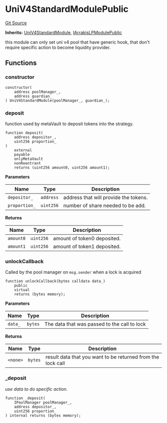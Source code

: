 # UniV4StandardModulePublic
[Git Source](https://github.com/ArrakisFinance/arrakis-modular/blob/b9ae3a6dd7145e0f69f817dcb31abd79f8e19310/src/modules/UniV4StandardModulePublic.sol)

**Inherits:**
[UniV4StandardModule](/src/abstracts/UniV4StandardModule.sol/abstract.UniV4StandardModule.md), [IArrakisLPModulePublic](/src/interfaces/IArrakisLPModulePublic.sol/interface.IArrakisLPModulePublic.md)

this module can only set uni v4 pool that have generic hook,
that don't require specific action to become liquidity provider.


## Functions
### constructor


```solidity
constructor(
    address poolManager_,
    address guardian_
) UniV4StandardModule(poolManager_, guardian_);
```

### deposit

function used by metaVault to deposit tokens into the strategy.


```solidity
function deposit(
    address depositor_,
    uint256 proportion_
)
    external
    payable
    onlyMetaVault
    nonReentrant
    returns (uint256 amount0, uint256 amount1);
```
**Parameters**

|Name|Type|Description|
|----|----|-----------|
|`depositor_`|`address`|address that will provide the tokens.|
|`proportion_`|`uint256`|number of share needed to be add.|

**Returns**

|Name|Type|Description|
|----|----|-----------|
|`amount0`|`uint256`|amount of token0 deposited.|
|`amount1`|`uint256`|amount of token1 deposited.|


### unlockCallback

Called by the pool manager on `msg.sender` when a lock is acquired


```solidity
function unlockCallback(bytes calldata data_)
    public
    virtual
    returns (bytes memory);
```
**Parameters**

|Name|Type|Description|
|----|----|-----------|
|`data_`|`bytes`|The data that was passed to the call to lock|

**Returns**

|Name|Type|Description|
|----|----|-----------|
|`<none>`|`bytes`|result data that you want to be returned from the lock call|


### _deposit

*use data to do specific action.*


```solidity
function _deposit(
    IPoolManager poolManager_,
    address depositor_,
    uint256 proportion_
) internal returns (bytes memory);
```

